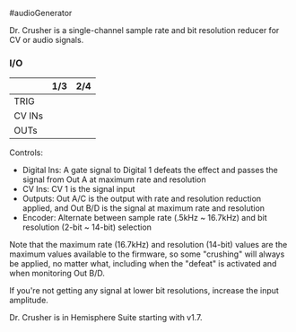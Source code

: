 #audioGenerator 

Dr. Crusher is a single-channel sample rate and bit resolution reducer for CV or audio signals.

### I/O

|        | 1/3 | 2/4 |
| ------ | :-: | :-: |
| TRIG   |     |     |
| CV INs |     |     |
| OUTs   |     |     |


Controls:
* Digital Ins: A gate signal to Digital 1 defeats the effect and passes the signal from Out A at maximum rate and resolution
* CV Ins: CV 1 is the signal input
* Outputs: Out A/C is the output with rate and resolution reduction applied, and Out B/D is the signal at maximum rate and resolution
* Encoder: Alternate between sample rate (.5kHz ~ 16.7kHz) and bit resolution (2-bit ~ 14-bit) selection

Note that the maximum rate (16.7kHz) and resolution (14-bit) values are the maximum values available to the firmware, so some "crushing" will always be applied, no matter what, including when the "defeat" is activated and when monitoring Out B/D.

If you're not getting any signal at lower bit resolutions, increase the input amplitude.

Dr. Crusher is in Hemisphere Suite starting with v1.7.
